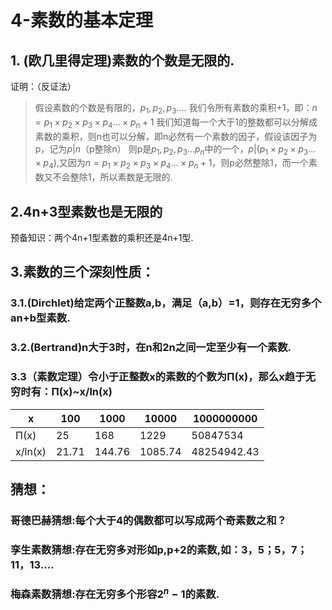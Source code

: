 # 4-素数的基本定理

## 1. (欧几里得定理)素数的个数是无限的.

证明：（反证法）

> 假设素数的个数是有限的，$p_1,p_2,p_3....$
> 我们令所有素数的乘积+1，即：$n=p_1×p_2×p_3×p_4...×p_n+1$
> 我们知道每一个大于1的整数都可以分解成素数的乘积，则n也可以分解，即n必然有一个素数的因子，假设该因子为p，记为$p|n$（p整除n）
> 则p是$p_1,p_2,p_3...p_n$中的一个，$p|(p_1×p_2×p_3...×p_4)$,又因为$n=p_1×p_2×p_3×p_4...×p_n+1$，则p必然整除1，而一个素数又不会整除1，所以素数是无限的.



## 2.4n+3型素数也是无限的

预备知识：两个4n+1型素数的乘积还是4n+1型.

## 3.素数的三个深刻性质：

### 3.1.(Dirchlet)给定两个正整数a,b，满足（a,b）=1，则存在无穷多个an+b型素数.

### 3.2.(Bertrand)n大于3时，在n和2n之间一定至少有一个素数.

### 3.3（素数定理）令小于正整数x的素数的个数为Π(x)，那么x趋于无穷时有：Π(x)~x/ln(x)

| x       | 100   | 1000   | 10000   | 1000000000  |
| ------- | ----- | ------ | ------- | ----------- |
| Π(x)    | 25    | 168    | 1229    | 50847534    |
| x/ln(x) | 21.71 | 144.76 | 1085.74 | 48254942.43 |





## 猜想：

### 哥德巴赫猜想:每个大于4的偶数都可以写成两个奇素数之和？

### 孪生素数猜想:存在无穷多对形如p,p+2的素数,如：3，5；5，7；11，13….

### 梅森素数猜想:存在无穷多个形容$2^n-1$的素数.



